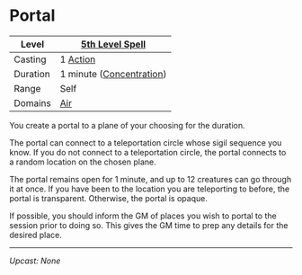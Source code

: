 # Portal

| Level    | [5th Level Spell](5th%20Level%20Spells.md)                         |
| -------- | ------------------------------------------------------------------ |
| Casting  | 1 [Action](../../../../Game%20Procedures/Core%20Procedures/Action.md)                |
| Duration | 1 minute ([Concentration](../../../Spellcasting/Concentration.md)) |
| Range    | Self                                                               |
| Domains  | [Air](../../Spell%20Domains/Air.md)                             |

You create a portal to a plane of your choosing for the duration.

The portal can connect to a teleportation circle whose sigil sequence you know. If you do not connect to a teleportation circle, the portal connects to a random location on the chosen plane.

The portal remains open for 1 minute, and up to 12 creatures can go through it at once. If you have been to the location you are teleporting to before, the portal is transparent. Otherwise, the portal is opaque.

If possible, you should inform the GM of places you wish to portal to the session prior to doing so. This gives the GM time to prep any details for the desired place.

---
*Upcast: None*
